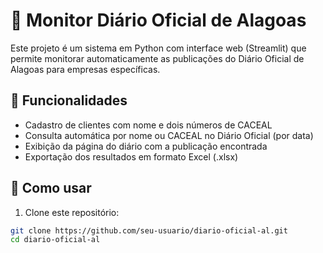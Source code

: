 # 📄 Monitor Diário Oficial de Alagoas

Este projeto é um sistema em Python com interface web (Streamlit) que permite monitorar automaticamente as publicações do Diário Oficial de Alagoas para empresas específicas.

## 🔧 Funcionalidades

- Cadastro de clientes com nome e dois números de CACEAL
- Consulta automática por nome ou CACEAL no Diário Oficial (por data)
- Exibição da página do diário com a publicação encontrada
- Exportação dos resultados em formato Excel (.xlsx)

## 🚀 Como usar

1. Clone este repositório:

```bash
git clone https://github.com/seu-usuario/diario-oficial-al.git
cd diario-oficial-al

